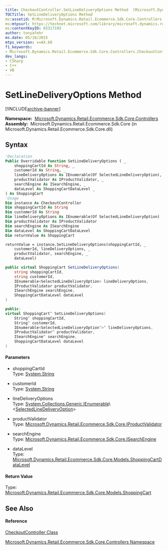 ```yaml
---
title: CheckoutController.SetLineDeliveryOptions Method  (Microsoft.Dynamics.Retail.Ecommerce.Sdk.Core.Controllers)
TOCTitle: SetLineDeliveryOptions Method
ms:assetid: M:Microsoft.Dynamics.Retail.Ecommerce.Sdk.Core.Controllers.CheckoutController.SetLineDeliveryOptions(System.String,System.String,System.Collections.Generic.IEnumerable{Microsoft.Dynamics.Retail.Ecommerce.Sdk.Core.Models.SelectedLineDeliveryOption},Microsoft.Dynamics.Retail.Ecommerce.Sdk.Core.IProductValidator,Microsoft.Dynamics.Retail.Ecommerce.Sdk.Core.ISearchEngine,Microsoft.Dynamics.Retail.Ecommerce.Sdk.Core.Models.ShoppingCartDataLevel)
ms:mtpsurl: https://technet.microsoft.com/library/microsoft.dynamics.retail.ecommerce.sdk.core.controllers.checkoutcontroller.setlinedeliveryoptions(v=AX.60)
ms:contentKeyID: 65317193
author: tonyafehr
ms.date: 05/18/2015
mtps_version: v=AX.60
f1_keywords:
- Microsoft.Dynamics.Retail.Ecommerce.Sdk.Core.Controllers.CheckoutController.SetLineDeliveryOptions
dev_langs:
- CSharp
- C++
- VB
---
```


# SetLineDeliveryOptions Method


[!INCLUDE[archive-banner](includes/archive-banner.md)]

**Namespace:**  [Microsoft.Dynamics.Retail.Ecommerce.Sdk.Core.Controllers](microsoft-dynamics-retail-ecommerce-sdk-core-controllers-namespace.md)  
**Assembly:**  Microsoft.Dynamics.Retail.Ecommerce.Sdk.Core (in Microsoft.Dynamics.Retail.Ecommerce.Sdk.Core.dll)

## Syntax

``` vb
'Declaration
Public Overridable Function SetLineDeliveryOptions ( _
    shoppingCartId As String, _
    customerId As String, _
    lineDeliveryOptions As IEnumerable(Of SelectedLineDeliveryOption), _
    productValidator As IProductValidator, _
    searchEngine As ISearchEngine, _
    dataLevel As ShoppingCartDataLevel _
) As ShoppingCart
'Usage
Dim instance As CheckoutController
Dim shoppingCartId As String
Dim customerId As String
Dim lineDeliveryOptions As IEnumerable(Of SelectedLineDeliveryOption)
Dim productValidator As IProductValidator
Dim searchEngine As ISearchEngine
Dim dataLevel As ShoppingCartDataLevel
Dim returnValue As ShoppingCart

returnValue = instance.SetLineDeliveryOptions(shoppingCartId, _
    customerId, lineDeliveryOptions, _
    productValidator, searchEngine, _
    dataLevel)
```

``` csharp
public virtual ShoppingCart SetLineDeliveryOptions(
    string shoppingCartId,
    string customerId,
    IEnumerable<SelectedLineDeliveryOption> lineDeliveryOptions,
    IProductValidator productValidator,
    ISearchEngine searchEngine,
    ShoppingCartDataLevel dataLevel
)
```

``` c++
public:
virtual ShoppingCart^ SetLineDeliveryOptions(
    String^ shoppingCartId, 
    String^ customerId, 
    IEnumerable<SelectedLineDeliveryOption^>^ lineDeliveryOptions, 
    IProductValidator^ productValidator, 
    ISearchEngine^ searchEngine, 
    ShoppingCartDataLevel dataLevel
)
```

#### Parameters

  - shoppingCartId  
    Type: [System.String](https://technet.microsoft.com/library/s1wwdcbf\(v=ax.60\))  

<!-- end list -->

  - customerId  
    Type: [System.String](https://technet.microsoft.com/library/s1wwdcbf\(v=ax.60\))  

<!-- end list -->

  - lineDeliveryOptions  
    Type: [System.Collections.Generic.IEnumerable](https://technet.microsoft.com/library/9eekhta0\(v=ax.60\))\<[SelectedLineDeliveryOption](selectedlinedeliveryoption-class-microsoft-dynamics-retail-ecommerce-sdk-core-models.md)\>  

<!-- end list -->

  - productValidator  
    Type: [Microsoft.Dynamics.Retail.Ecommerce.Sdk.Core.IProductValidator](iproductvalidator-interface-microsoft-dynamics-retail-ecommerce-sdk-core.md)  

<!-- end list -->

  - searchEngine  
    Type: [Microsoft.Dynamics.Retail.Ecommerce.Sdk.Core.ISearchEngine](isearchengine-interface-microsoft-dynamics-retail-ecommerce-sdk-core.md)  

<!-- end list -->

  - dataLevel  
    Type: [Microsoft.Dynamics.Retail.Ecommerce.Sdk.Core.Models.ShoppingCartDataLevel](shoppingcartdatalevel-enumeration-microsoft-dynamics-retail-ecommerce-sdk-core-models.md)  

#### Return Value

Type: [Microsoft.Dynamics.Retail.Ecommerce.Sdk.Core.Models.ShoppingCart](shoppingcart-class-microsoft-dynamics-retail-ecommerce-sdk-core-models.md)  

## See Also

#### Reference

[CheckoutController Class](checkoutcontroller-class-microsoft-dynamics-retail-ecommerce-sdk-core-controllers.md)

[Microsoft.Dynamics.Retail.Ecommerce.Sdk.Core.Controllers Namespace](microsoft-dynamics-retail-ecommerce-sdk-core-controllers-namespace.md)

